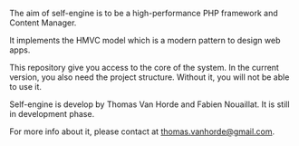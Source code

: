 The aim of self-engine is to be a high-performance PHP framework and Content Manager.

It implements the HMVC model which is a modern pattern to design web apps.

This repository give you access to the core of the system. In the current version, you also need the project structure. Without it, you will not be able to use it.

Self-engine is develop by Thomas Van Horde and Fabien Nouaillat. It is still in development phase.

For more info about it, please contact at thomas.vanhorde@gmail.com.